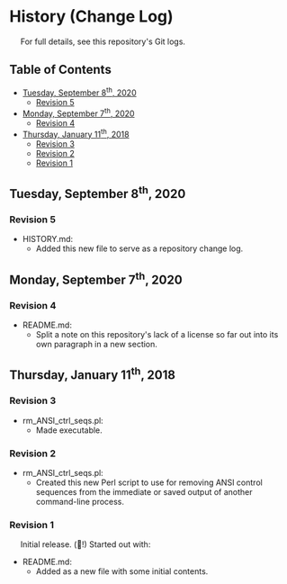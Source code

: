 # History (Change Log)

&nbsp;&nbsp;&nbsp;&nbsp;&nbsp;For full details, see this repository's Git logs.  

## Table of Contents

 - [Tuesday, September 8<sup>th</sup>, 2020](#tuesday-september-8supthsup-2020)
   - [Revision 5](#revision-5)
 - [Monday, September 7<sup>th</sup>, 2020](#monday-september-7supthsup-2020)
   - [Revision 4](#revision-4)
 - [Thursday, January 11<sup>th</sup>, 2018](#thursday-january-11supthsup-2018)
   - [Revision 3](#revision-3)
   - [Revision 2](#revision-2)
   - [Revision 1](#revision-1)

## Tuesday, September 8<sup>th</sup>, 2020

### Revision 5

 - HISTORY.md:  
   - Added this new file to serve as a repository change log.  

## Monday, September 7<sup>th</sup>, 2020

### Revision 4

 - README.md:  
   - Split a note on this repository's lack of a license so far out into its own paragraph in a new section.  

## Thursday, January 11<sup>th</sup>, 2018

### Revision 3

 - rm_ANSI_ctrl_seqs.pl:  
   - Made executable.  

### Revision 2

 - rm_ANSI_ctrl_seqs.pl:  
   - Created this new Perl script to use for removing ANSI control sequences from the immediate or saved output of another command-line process.  

### Revision 1

&nbsp;&nbsp;&nbsp;&nbsp;&nbsp;Initial release.  (🎉!)  Started out with:  

 - README.md:  
   - Added as a new file with some initial contents.  